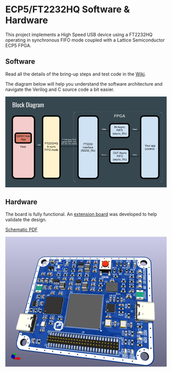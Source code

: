 # ECP5/FT2232HQ Software & Hardware
This project implements a High Speed USB device using a FT2232HQ operating in synchronous FIFO mode coupled with a Lattice Semiconductor ECP5 FPGA. 

## Software
Read all the details of the bring-up steps and test code in the [Wiki](https://github.com/gildobjanschi/ECP5_BGA381_FT2232HQ_FIFO/wiki).

The diagram below will help you understand the software architecture and navigate the Verilog and C source code a bit easier.

![Block Diagram](block_diagram.jpg)

## Hardware
The board is fully functional. An [extension board](https://github.com/gildobjanschi/ECP5_BGA381_FT2232HQ_FIFO_EXT) was developed to help validate the design.

[Schematic PDF](https://github.com/gildobjanschi/ECP5_BGA381_FT2232HQ_FIFO/blob/main/kicad/ECP5.pdf)

![Board rendering](https://github.com/gildobjanschi/ECP5_BGA381_FT2232HQ_FIFO/blob/main/ECP5.jpg)

